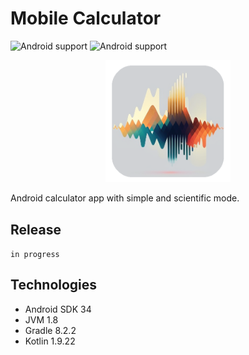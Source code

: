 # Mobile Calculator

![Android support](https://shields.io/badge/Android-SDK_34-green) ![Android support](https://shields.io/badge/In_progress-purple)

<p align="center">
    <img src="images/logo.png" width="200"/> 
</p>

Android calculator app with simple and scientific mode.

## Release

`
in progress
`

## Technologies

- Android SDK 34
- JVM 1.8
- Gradle 8.2.2
- Kotlin 1.9.22
